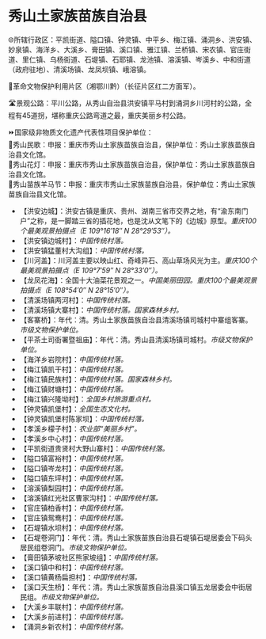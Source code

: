 # 秀山土家族苗族自治县  
🌐所辖行政区：平凯街道、隘口镇、钟灵镇、中平乡、梅江镇、涌洞乡、洪安镇、妙泉镇、海洋乡、大溪乡、膏田镇、溪口镇、雅江镇、兰桥镇、宋农镇、官庄街道、里仁镇、乌杨街道、石堤镇、石耶镇、龙池镇、溶溪镇、岑溪乡、中和街道（政府驻地）、清溪场镇、龙凤坝镇、峨溶镇。  

🚩革命文物保护利用片区（湘鄂川黔）（长征片区红二方面军）。  

🛣️景观公路：平川公路，从秀山自治县洪安镇平马村到涌洞乡川河村的公路，全程有45道拐，堪称重庆公路弯道之最，重庆美丽乡村公路。  

⏩国家级非物质文化遗产代表性项目保护单位：  
🔸秀山民歌：申报：重庆市秀山土家族苗族自治县，保护单位：秀山土家族苗族自治县文化馆。  
🔸秀山花灯：申报：重庆市秀山土家族苗族自治县，保护单位：秀山土家族苗族自治县文化馆。  
🔸秀山苗族羊马节：申报：重庆市秀山土家族苗族自治县，保护单位：秀山土家族苗族自治县文化馆。  

* 【洪安边城】：洪安古镇是重庆、贵州、湖南三省市交界之地，有“渝东南门户”之称，是一脚踏三省的插花地，也是沈从文笔下的《边城》原型。*重庆100个最美观景拍摄点（E 109°16′18″ N 28°29′53″）。*  
* 【洪安镇边城村】：*中国传统村落。*  
* 【洪安镇猛董村大沟组】：*中国传统村落。*  
* 【川河盖】：川河盖主要以映山红、奇峰异石、高山草场风光为主。*重庆100个最美观景拍摄点（E 109°7′59″ N 28°33′0″）。*  
* 【龙凤花海】：全国十大油菜花景观之一。*中国美丽田园。重庆100个最美观景拍摄点（E 108°54′0″ N 28°15′0″）。*  
* 【清溪场镇两河村】：*中国传统村落。*  
* 【清溪场镇大寨村】：*中国传统村落。国家森林乡村。*  
* 【客寨桥】：年代：清。秀山土家族苗族自治县清溪场镇司城村中寨组客寨。*市级文物保护单位。*  
* 【平茶土司衙署暨祖庙】：年代：清。秀山县清溪场镇司城村。*市级文物保护单位。*  
* 【海洋乡岩院村】：*中国传统村落。*  
* 【梅江镇凯干村】：*中国传统村落。*  
* 【梅江镇民族村】：*中国传统村落。国家森林乡村。*  
* 【梅江镇财塘村】：*中国传统村落。*  
* 【梅江镇兴隆坳村】：*全国乡村旅游重点村。*  
* 【钟灵镇凯堡村】：*全国生态文化村。*  
* 【钟灵镇凯堡村陈家坝】：*中国传统村落。*  
* 【孝溪乡檬子村】：*农业部“美丽乡村”。*  
* 【孝溪乡中心村】：*中国传统村落。*  
* 【平凯街道贵贤村大野山寨村】：*中国传统村落。*  
* 【隘口镇富裕村】：*中国传统村落。*  
* 【隘口镇岑龙村】：*中国传统村落。*  
* 【隘口镇东坪村】：*中国传统村落。*  
* 【溶溪镇梨园村】：*中国传统村落。*  
* 【溶溪镇红光社区曹家沟村】：*中国传统村落。*  
* 【官庄镇柏香村】：*中国传统村落。*  
* 【官庄镇鸳鸯村】：*中国传统村落。*  
* 【石堤镇水坝村】：*中国传统村落。*  
* 【石堤卷洞门】：年代：清。秀山土家族苗族自治县石堤镇石堤居委会下码头居民组卷洞门。*市级文物保护单位。*  
* 【膏田镇茅坡社区熊家坡组】：*中国传统村落。*  
* 【溪口镇中和村】：*中国传统村落。*  
* 【溪口镇黄杨扁担村】：*中国传统村落。*  
* 【溪口天生桥】：年代：清。秀山土家族苗族自治县溪口镇五龙居委会中街居民组。*市级文物保护单位。*  
* 【大溪乡丰联村】：*中国传统村落。*  
* 【大溪乡前进村】：*中国传统村落。*  
* 【涌洞乡新农村】：*中国传统村落。*  